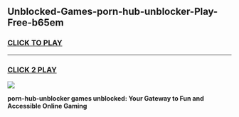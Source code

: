 
## Unblocked-Games-porn-hub-unblocker-Play-Free-b65em
<h3>
<a href="https://premium76.site?title=porn-hub-unblocker&ref=18A1">CLICK TO PLAY</a></h3>
<hr>

<h3>
<a href="https://premium76.site?title=porn-hub-unblocker&ref=18A1">CLICK 2 PLAY</a>
  
</h3>

<a href="https://premium76.site?title=porn-hub-unblocker&ref=18A1"><img src="https://clearcache.store/games.png"></a>


**porn-hub-unblocker games unblocked: Your Gateway to Fun and Accessible Online Gaming**
